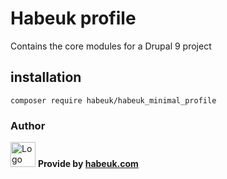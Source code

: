 # Habeuk profile

Contains the core modules for a Drupal 9 project

## installation

```
composer require habeuk/habeuk_minimal_profile
```

### Author

<div>
<img alt="Logo habeuk" src="https://habeuk.com/sites/default/files/styles/medium/public/2023-08/logo-habeuk.png" height="40px">
<strong> Provide by <a href="https://habeuk.com/" target="_blank">habeuk.com</a> </strong>
</div>

